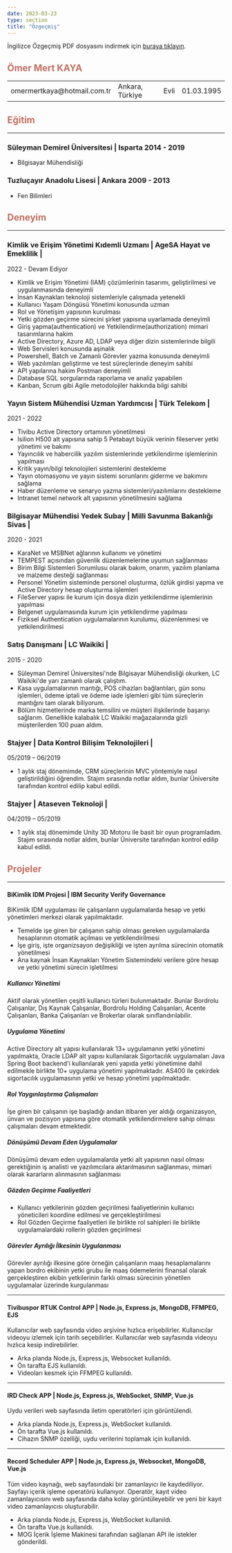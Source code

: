 ```yaml
---
date: 2023-03-23
type: section
title: "Özgeçmiş"
---
```



İngilizce Özgeçmiş PDF dosyasını indirmek için [buraya tıklayın](/pdf/omermertkaya_2024.pdf).


## <span style="color:#c27062">Ömer Mert KAYA</span>

<table border="0">

 <tr>
    <td> omermertkaya@hotmail.com.tr </td>
    <td>Ankara, Türkiye</td>
    <td>Evli</td>
    <td>01.03.1995</td>
 </tr>
</table> 



## <span style="color:#c27062">Eğitim</span>
---

### Süleyman Demirel Üniversitesi | <location> Isparta </location> <time> 2014 - 2019 </time>

- Bilgisayar Mühendisliği

### Tuzluçayır Anadolu Lisesi | <location> Ankara </location> <time> 2009 - 2013 </time>

- Fen Bilimleri


## <span style="color:#c27062">Deneyim</span>


---


### Kimlik ve Erişim Yönetimi Kıdemli Uzmanı | AgeSA Hayat ve Emeklilik | 
<time> 2022 - Devam Ediyor </time>

- Kimlik ve Erişim Yönetimi (IAM) çözümlerinin tasarımı, geliştirilmesi ve uygulanmasında deneyimli
- İnsan Kaynakları teknoloji sistemleriyle çalışmada yetenekli
- Kullanıcı Yaşam Döngüsü Yönetimi konusunda uzman
- Rol ve Yönetişim yapısının kurulması
- Yetki gözden geçirme sürecini şirket yapısına uyarlamada deneyimli
- Giriş yapma(authentication) ve Yetkilendirme(authorization) mimari tasarımlarına hakim
- Active Directory, Azure AD, LDAP veya diğer dizin sistemlerinde bilgili
- Web Servisleri konusunda aşinalık
- Powershell, Batch ve Zamanlı Görevler yazma konusunda deneyimli
- Web yazılımları geliştirme ve test süreçlerinde deneyim sahibi
- API yapılarına hakim Postman deneyimli
- Database SQL sorgularında raporlama ve analiz yapabilen
- Kanban, Scrum gibi Agile metodolojiler hakkında bilgi sahibi



### Yayın Sistem Mühendisi Uzman Yardımcısı | Türk Telekom | 
<time> 2021 - 2022 </time>

- Tivibu Active Directory ortamının yönetilmesi
- Isilion H500 alt yapısına sahip 5 Petabayt büyük verinin fileserver yetki yönetimi ve bakımı
- Yayıncılık ve habercilik yazılım sistemlerinde yetkilendirme işlemlerinin yapılması
- Kritik yayın/bilgi teknolojileri sistemlerini destekleme
- Yayın otomasyonu ve yayın sistemi sorunlarını giderme ve bakımını sağlama
- Haber düzenleme ve senaryo yazma sistemleri/yazılımlarını destekleme
- Intranet temel network alt yapısının yönetilmesini sağlama

### Bilgisayar Mühendisi Yedek Subay | Milli Savunma Bakanlığı Sivas | 
<time> 2020 - 2021 </time>

- KaraNet ve MSBNet ağlarının kullanımı ve yönetimi
- TEMPEST açısından güvenlik düzenlemelerine uyumun sağlanması
- Birim Bilgi Sistemleri Sorumlusu olarak bakım, onarım, yazılım planlama ve malzeme desteği sağlanması
- Personel Yönetim sisteminde personel oluşturma, özlük girdisi yapma ve Active Directory hesap oluşturma işlemleri
- FileServer yapısı ile kurum için dosya dizin yetkilendirme işlemlerinin yapılması
- Belgenet uygulamasında kurum için yetkilendirme yapılması
- Fiziksel Authentication uygulamalarının kurulumu, düzenlenmesi ve yetkilendirilmesi


### Satış Danışmanı | LC Waikiki | 
<time> 2015 - 2020 </time>

- Süleyman Demirel Üniversitesi'nde Bilgisayar Mühendisliği okurken, LC Waikiki'de yarı zamanlı olarak çalıştım.
- Kasa uygulamalarının mantığı, POS cihazları bağlantıları, gün sonu işlemleri, ödeme iptali ve ödeme iade işlemleri gibi tüm süreçlerin mantığını tam olarak biliyorum.
-  Bölüm hizmetlerinde marka temsilini ve müşteri ilişkilerinde başarıyı sağlarım. Genellikle kalabalık LC Waikiki mağazalarında gizli müşterilerden 100 puan aldım.

### Stajyer | Data Kontrol Bilişim Teknolojileri | 
<time> 05/2019 – 06/2019 </time>

- 1 aylık staj dönemimde, CRM süreçlerinin MVC yöntemiyle nasıl geliştirildiğini öğrendim. Stajım sırasında notlar aldım, bunlar Üniversite tarafından kontrol edilip kabul edildi.

### Stajyer | Ataseven Teknoloji | 
<time> 04/2019 – 05/2019 </time>

- 1 aylık staj dönemimde Unity 3D Motoru ile basit bir oyun programladım. Stajım sırasında notlar aldım, bunlar Üniversite tarafından kontrol edilip kabul edildi.



## <span style="color:#c27062">Projeler</span>

---

####  BiKimlik IDM Projesi  |  IBM Security Verify Governance

BiKimlik IDM uygulaması ile çalışanların uygulamalarda hesap ve yetki yönetimleri merkezi olarak yapılmaktadır.

- Temelde işe giren bir çalışanın sahip olması gereken uygulamalarda hesaplarının otomatik açılması ve yetkilendirilmesi
- İşe giriş, işte organizsayon değişikliği ve işten ayrılma sürecinin otomatik yönetilmesi
- Ana kaynak İnsan Kaynakları Yönetim Sistemindeki verilere göre hesap ve yetki yönetimi sürecin işletilmesi

##### Kullanıcı Yönetimi

Aktif olarak yönetilen çeşitli kullanıcı türleri bulunmaktadır. Bunlar Bordrolu Çalışanlar, Dış Kaynak Çalışanlar, Bordrolu Holding Çalışanları, Acente Çalışanları,
Banka Çalışanları ve Brokerlar olarak sınıflandırılabilir. 

##### Uygulama Yönetimi

Active Directory alt yapısı kullanılarak 13+ uygulamanın yetki yönetimi yapılmakta, Oracle LDAP alt yapısı kullanılarak Sigortacılık uygulamaları Java Spring Boot backend'i kullanılarak yeni yapıda yetki yönetimine dahil edilmekle birlikte 10+ uygulama yönetimi yapılmaktadır. AS400 ile çekirdek sigortacılık uygulamasının yetki ve hesap yönetimi yapılmaktadır.

##### Rol Yaygınlaştırma Çalışmaları

İşe giren bir çalışanın işe başladığı andan itibaren yer aldığı organizasyon, ünvan ve pozisyon yapısına göre otomatik yetkilendirmelere sahip olması çalışmaları devam etmektedir.

##### Dönüşümü Devam Eden Uygulamalar

Dönüşümü devam eden uygulamalarda yetki alt yapısının nasıl olması gerektiğinin iş analisti ve yazılımcılara aktarılmasının sağlanması, mimari olarak kararların alınmasının sağlanması

##### Gözden Geçirme Faaliyetleri

- Kullanıcı yetkilerinin gözden geçirilmesi faaliyetlerinin kullanıcı yöneticileri koordine edilmesi ve gerçekleştirilmesi
- Rol Gözden Geçirme faaliyetleri ile birlikte rol sahipleri ile birlikte uygulamalardaki rollerin gözden geçirilmesi

##### Görevler Ayrılığı İlkesinin Uygulanması

Görevler ayrılığı ilkesine göre örneğin çalışanların maaş hesaplamalarını yapan bordro ekibinin yetki grubu ile maaş ödemelerini finansal olarak gerçekleştiren ekibin yetkilerinin farklı olması sürecinin yönetilen uygulamalar üzerinde kurgulanması

---

####  Tivibuspor RTUK Control APP  |  Node.js, Express.js, MongoDB, FFMPEG, EJS

Kullanıcılar web sayfasında video arşivine hızlıca erişebilirler. Kullanıcılar videoyu izlemek için tarih seçebilirler. Kullanıcılar web sayfasında videoyu hızlıca kesip indirebilirler.
- Arka planda Node.js, Express.js, Websocket kullanıldı.
- Ön tarafta EJS kullanıldı.
- Videoları kesmek için FFMPEG kullanıldı.

---

####  IRD Check APP  |  Node.js, Express.js, WebSocket, SNMP, Vue.js

Uydu verileri web sayfasında iletim operatörleri için görüntülendi.
- Arka planda Node.js, Express.js, WebSocket kullanıldı.
- Ön tarafta Vue.js kullanıldı.
- Cihazın SNMP özelliği, uydu verilerini toplamak için kullanıldı.

---
####  Record Scheduler APP  |  Node.js, Express.js, Websocket, MongoDB, Vue.js

Tüm video kaynağı, web sayfasındaki bir zamanlayıcı ile kaydediliyor. Sayfayı içerik işleme operatörü kullanıyor. Operatör, kayıt video zamanlayıcısını web sayfasında daha kolay görüntüleyebilir ve yeni bir kayıt video zamanlayıcısı oluşturabilir.
- Arka planda Node.js, Express.js, WebSocket kullanıldı.
- Ön tarafta Vue.js kullanıldı.
- MOG İçerik İşleme Makinesi tarafından sağlanan API ile istekler gönderildi.


